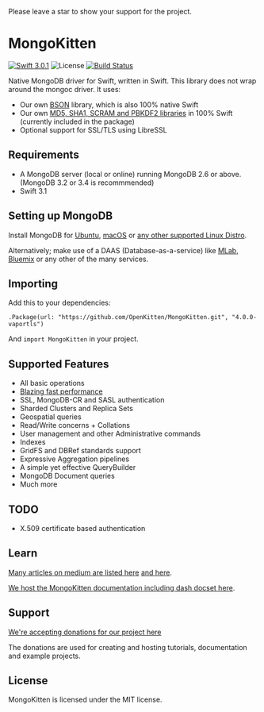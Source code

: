 Please leave a star to show your support for the project.

# MongoKitten

[![Swift 3.0.1](https://img.shields.io/badge/swift-3.0.1-orange.svg)](https://swift.org)
![License](https://img.shields.io/github/license/openkitten/mongokitten.svg)
[![Build Status](https://travis-ci.org/OpenKitten/MongoKitten.svg?branch=mongokitten31)](https://travis-ci.org/OpenKitten/MongoKitten)

Native MongoDB driver for Swift, written in Swift. This library does not wrap around the mongoc driver. It uses:

- Our own [BSON](https://github.com/OpenKitten/BSON) library, which is also 100% native Swift
- Our own [MD5, SHA1, SCRAM and PBKDF2 libraries](https://github.com/OpenKitten/CryptoKitten) in 100% Swift (currently included in the package)
- Optional support for SSL/TLS using LibreSSL

## Requirements

- A MongoDB server (local or online) running MongoDB 2.6 or above. (MongoDB 3.2 or 3.4 is recommmended)
- Swift 3.1

## Setting up MongoDB

Install MongoDB for [Ubuntu](https://docs.mongodb.com/master/tutorial/install-mongodb-on-ubuntu/), [macOS](https://docs.mongodb.com/master/tutorial/install-mongodb-on-os-x/) or [any other supported Linux Distro](https://docs.mongodb.com/master/administration/install-on-linux/).

Alternatively; make use of a DAAS (Database-as-a-service) like [MLab](https://mlab.com), [Bluemix](https://www.ibm.com/cloud-computing/bluemix/mongodb-hosting) or any other of the many services.

## Importing

Add this to your dependencies:

`.Package(url: "https://github.com/OpenKitten/MongoKitten.git", "4.0.0-vaportls")`

And `import MongoKitten` in your project.

## Supported Features

- All basic operations
- [Blazing fast performance](Performance.md)
- SSL, MongoDB-CR and SASL authentication
- Sharded Clusters and Replica Sets
- Geospatial queries
- Read/Write concerns + Collations
- User management and other Administrative commands
- Indexes
- GridFS and DBRef standards support
- Expressive Aggregation pipelines
- A simple yet effective QueryBuilder
- MongoDB Document queries
- Much more

## TODO

- X.509 certificate based authentication

## Learn

[Many articles on medium are listed here](https://www.reddit.com/r/swift/comments/65bvre/a_rapidly_growing_list_of_mongokittenswift_guides/) [and here](http://beta.openkitten.org).

[We host the MongoKitten documentation including dash docset here](http://mongokitten.openkitten.org/).

## Support

[We're accepting donations for our project here](https://opencollective.com/mongokitten)

The donations are used for creating and hosting tutorials, documentation and example projects.

## License

MongoKitten is licensed under the MIT license.

